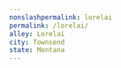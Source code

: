 ```yaml
---
﻿nonslashpermalink: lorelai
permalink: /lorelai/
alley: Lorelai
city: Townsend
state: Montana
---
```

